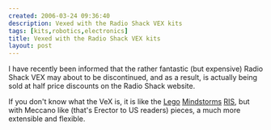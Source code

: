 ```yaml
---
created: 2006-03-24 09:36:40
description: Vexed with the Radio Shack VEX kits
tags: [kits,robotics,electronics]
title: Vexed with the Radio Shack VEX kits
layout: post
---
```

I have recently been informed that the rather fantastic (but expensive) Radio Shack VEX may about to be discontinued, and as a result, is actually being sold at half price discounts on the Radio Shack website.

If you don't know what the VeX is, it is like the [Lego](/wiki/lego "The best known construction toy") [Mindstorms](/wiki/mindstorms "A Robotic construction toy system from Lego") [RIS](RIS "The Lego Robotic Invention System"), but with Meccano like (that's Erector to US readers) pieces, a much more extensible and flexible.
